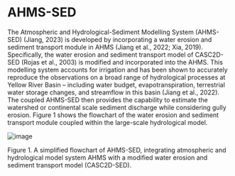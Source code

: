 # AHMS-SED
The Atmospheric and Hydrological-Sediment Modelling System (AHMS-SED) (Jiang, 2023) is developed by incorporating a water erosion and sediment transport module in AHMS (Jiang et al., 2022; Xia, 2019). Specifically, the water erosion and sediment transport model of CASC2D-SED (Rojas et al., 2003) is modified and incorporated into the AHMS. This modelling system accounts for irrigation and has been shown to accurately reproduce the observations on a broad range of hydrological processes at Yellow River Basin – including water budget, evapotranspiration, terrestrial water storage changes, and streamflow in this basin (Jiang et al., 2022). The coupled AHMS-SED then provides the capability to estimate the watershed or continental scale sediment discharge while considering gully erosion. Figure 1 shows the flowchart of the water erosion and sediment transport module coupled within the large-scale hydrological model.


![image](https://github.com/JiangCong1990/AHMS-SED/assets/43998223/af2e6437-ea0f-49a7-a9ee-c646d85dbaf8)

Figure 1. A simplified flowchart of AHMS-SED, integrating atmospheric and hydrological model system AHMS with a modified water erosion and sediment transport model (CASC2D-SED).
